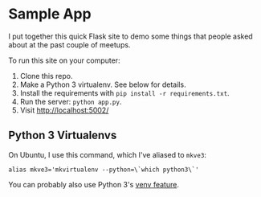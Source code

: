 Sample App
==========

I put together this quick Flask site to demo some things that people asked about at the past couple of meetups.

To run this site on your computer:

1. Clone this repo.
1. Make a Python 3 virtualenv. See below for details.
1. Install the requirements with `pip install -r requirements.txt`.
1. Run the server: `python app.py`.
1. Visit [http://localhost:5002/](http://localhost:5002/)

## Python 3 Virtualenvs

On Ubuntu, I use this command, which I've aliased to `mkve3`:

    alias mkve3='mkvirtualenv --python=\`which python3\`'

You can probably also use Python 3's [venv feature](https://docs.python.org/3/library/venv.html).
